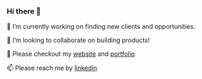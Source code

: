 ### Hi there 👋

<!--
**omniwired/omniwired** is a ✨ _special_ ✨ repository because its `README.md` (this file) appears on your GitHub profile.

Here are some ideas to get you started:

- 🔭 I’m currently working on ...
- 🌱 I’m currently learning ...
- 👯 I’m looking to collaborate on ...
- 🤔 I’m looking for help with ...
- 💬 Ask me about ...
- 📫 How to reach me: ...
- 😄 Pronouns: ...
- ⚡ Fun fact: ...
-->

🔭 I’m currently working on finding new clients and opportunities.

👯 I’m looking to collaborate on building products!

🔭 Please checkout my [website](https://omniwired.com) and [portfolio](https://omniwired.com/portfolio)

📫 Please reach me by [linkedin](https://www.linkedin.com/in/combetto/)

